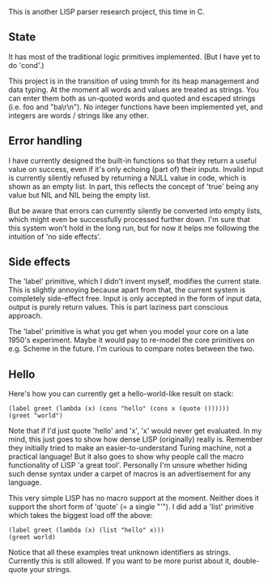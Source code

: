 This is another LISP parser research project, this time in C.

State
-----
It has most of the traditional logic primitives implemented. (But I have yet to do 'cond'.)

This project is in the transition of using tmmh for its heap management and data typing.
At the moment all words and values are treated as strings. You can enter them both as un-quoted
words and quoted and escaped strings (i.e. foo and "ba\r\n").
No integer functions have been implemented yet, and integers are words / strings like any other.

Error handling
--------------
I have currently designed the built-in functions so that they return a useful value on success,
even if it's only echoing (part of) their inputs.
Invalid input is currently silently refused by returning a NULL value in code,
which is shown as an empty list.
In part, this reflects the concept of 'true' being any value but NIL and NIL being the empty list.

But be aware that errors can currently silently be converted into empty lists,
which might even be successfully processed further down. I'm sure that this system won't hold in the long run,
but for now it helps me following the intuition of 'no side effects'.

Side effects
------------
The 'label' primitive, which I didn't invent myself, modifies the current state.
This is slightly annoying because apart from that, the current system is completely side-effect free.
Input is only accepted in the form of input data, output is purely return values.
This is part laziness part conscious approach.

The 'label' primitive is what you get when you model your core on a late 1950's experiment.
Maybe it would pay to re-model the core primitives on e.g. Scheme in the future.
I'm curious to compare notes between the two.


Hello
-----
Here's how you can currently get a hello-world-like result on stack:

	(label greet (lambda (x) (cons "hello" (cons x (quote ())))))
	(greet "world")

Note that if I'd just quote 'hello' and 'x', 'x' would never get evaluated.
In my mind, this just goes to show how dense LISP (originally) really is.
Remember they initially tried to make an easier-to-understand Turing machine, not a practical language!
But it also goes to show why people call the macro functionality of LISP 'a great tool'.
Personally I'm unsure whether hiding such dense syntax under a carpet of macros is an advertisement for any language.

This very simple LISP has no macro support at the moment. Neither does it support the short form of 'quote' (= a single "'").
I did add a 'list' primitive which takes the biggest load off the above:

	(label greet (lambda (x) (list "hello" x)))
	(greet world)

Notice that all these examples treat unknown identifiers as strings. Currently this is still allowed. If you want to be more purist about it, double-quote your strings.

